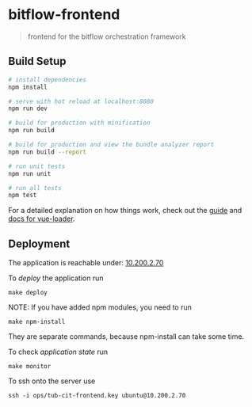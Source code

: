 # bitflow-frontend

> frontend for the bitflow orchestration framework

## Build Setup

``` bash
# install dependencies
npm install

# serve with hot reload at localhost:8080
npm run dev

# build for production with minification
npm run build

# build for production and view the bundle analyzer report
npm run build --report

# run unit tests
npm run unit

# run all tests
npm test
```

For a detailed explanation on how things work, check out the [guide](http://vuejs-templates.github.io/webpack/) and [docs for vue-loader](http://vuejs.github.io/vue-loader).

## Deployment

The application is reachable under:
[10.200.2.70](10.200.2.70)

To *deploy* the application run 
```
make deploy
```

NOTE: If you have added npm modules, you need to run  
```
make npm-install
```
They are separate commands, because npm-install can take some time.

To check *application state* run
```
make monitor
```

To ssh onto the server use
```
ssh -i ops/tub-cit-frontend.key ubuntu@10.200.2.70
```